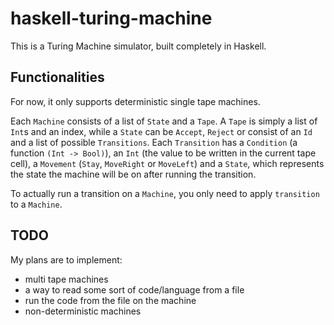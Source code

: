 # haskell-turing-machine

This is a Turing Machine simulator, built completely in Haskell.

## Functionalities

For now, it only supports deterministic single tape machines.

Each `Machine` consists of a list of `State` and a `Tape`. A `Tape` is simply a list of `Int`s and an index, while a `State` can be `Accept`, `Reject` or consist of an `Id` and a list of possible `Transitions`. Each `Transition` has a `Condition` (a function `(Int -> Bool)`), an `Int` (the value to be written in the current tape cell), a `Movement` (`Stay`, `MoveRight` or `MoveLeft`) and a `State`, which represents the state the machine will be on after running the transition.

To actually run a transition on a `Machine`, you only need to apply `transition` to a `Machine`.

## TODO

My plans are to implement:

- multi tape machines
- a way to read some sort of code/language from a file
- run the code from the file on the machine
- non-deterministic machines
